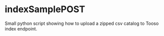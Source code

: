 # indexSamplePOST
Small python script showing how to upload a zipped csv catalog to Tooso index endpoint.


